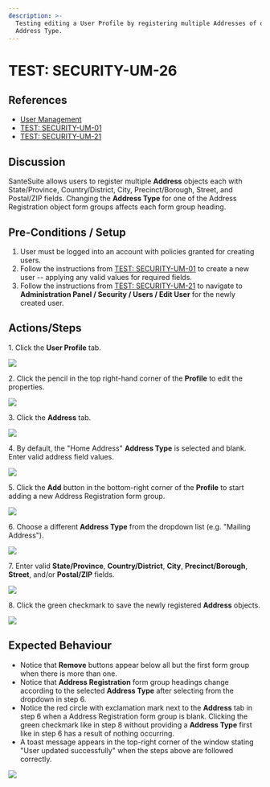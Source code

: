 ```yaml
---
description: >-
  Testing editing a User Profile by registering multiple Addresses of different
  Address Type.
---
```


# TEST: SECURITY-UM-26

## References

* [User Management](broken-reference)
* [TEST: SECURITY-UM-01](test-security-um-01.md)
* [TEST: SECURITY-UM-21](test-security-um-21.md)

## Discussion

SanteSuite allows users to register multiple **Address** objects each with State/Province, Country/District, City, Precinct/Borough, Street, and Postal/ZIP fields. Changing the **Address Type** for one of the Address Registration object form groups affects each form group heading.

## Pre-Conditions / Setup

1. User must be logged into an account with policies granted for creating users.
2. Follow the instructions from [TEST: SECURITY-UM-01](test-security-um-01.md) to create a new user -- applying any valid values for required fields.
3. Follow the instructions from [TEST: SECURITY-UM-21](test-security-um-21.md) to navigate to **Administration Panel / Security / Users / Edit User** for the newly created user.

## Actions/Steps

1\. Click the **User Profile** tab.

![](<../../../../../../../.gitbook/assets/image (287).png>)

2\. Click the pencil in the top right-hand corner of the **Profile** to edit the properties.&#x20;

![](<../../../../../../../.gitbook/assets/image (282).png>)

3\. Click the **Address** tab.

![](<../../../../../../../.gitbook/assets/image (288).png>)

4\. By default, the "Home Address" **Address Type** is selected and blank. Enter valid address field values.

![](<../../../../../../../.gitbook/assets/image (289).png>)

5\. Click the **Add** button in the bottom-right corner of the **Profile** to start adding a new Address Registration form group.

![](<../../../../../../../.gitbook/assets/image (291).png>)

6\. Choose a different **Address Type** from the dropdown list (e.g. "Mailing Address").

![](<../../../../../../../.gitbook/assets/image (292).png>)

7\. Enter valid **State/Province**, **Country/District**, **City**, **Precinct/Borough**, **Street**, and/or **Postal/ZIP** fields.

![](<../../../../../../../.gitbook/assets/image (293).png>)

8\. Click the green checkmark to save the newly registered **Address** objects.

![](<../../../../../../../.gitbook/assets/image (269).png>)

## Expected Behaviour

* Notice that **Remove** buttons appear below all but the first form group when there is more than one.
* Notice that **Address Registration** form group headings change according to the selected **Address Type** after selecting from the dropdown in step 6.
* Notice the red circle with exclamation mark next to the **Address** tab in step 6 when a Address Registration form group is blank. Clicking the green checkmark like in step 8 without providing a **Address Type** first like in step 6 has a result of nothing occurring.
* A toast message appears in the top-right corner of the window stating "User updated successfully" when the steps above are followed correctly.

![](<../../../../../../../.gitbook/assets/image (286).png>)

